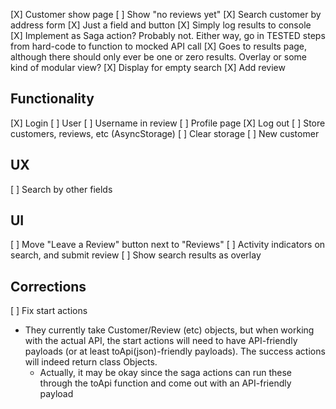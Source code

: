 [X] Customer show page
[ ] Show "no reviews yet"
[X] Search customer by address form
[X] Just a field and button
[X] Simply log results to console
[X] Implement as Saga action? Probably not. Either way, go in TESTED steps from hard-code to function to mocked API call
[X] Goes to results page, although there should only ever be one or zero results. Overlay or some kind of modular view?
[X] Display for empty search
[X] Add review

## Functionality

[X] Login
[ ] User
[ ] Username in review
[ ] Profile page
[X] Log out
[ ] Store customers, reviews, etc (AsyncStorage)
[ ] Clear storage
[ ] New customer

## UX

[ ] Search by other fields

## UI

[ ] Move "Leave a Review" button next to "Reviews"
[ ] Activity indicators on search, and submit review
[ ] Show search results as overlay

## Corrections

[ ] Fix start actions

- They currently take Customer/Review (etc) objects, but when working with the actual API, the start actions will need to have API-friendly payloads (or at least toApi(json)-friendly payloads). The success actions will indeed return class Objects.
  - Actually, it may be okay since the saga actions can run these through the toApi function and come out with an API-friendly payload

